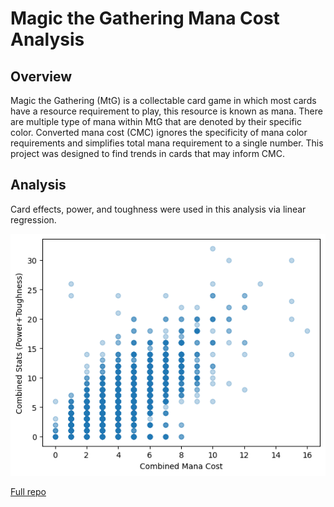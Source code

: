# Magic the Gathering Mana Cost Analysis

## Overview

Magic the Gathering (MtG) is a collectable card game in which most cards have a resource requirement to play, this resource is known as mana. There are multiple type of mana within MtG that are denoted by their specific color. Converted mana cost (CMC) ignores the specificity of mana color requirements and simplifies total mana requirement to a single number. This project was designed to find trends in cards that may inform CMC.

## Analysis

Card effects, power, and toughness were used in this analysis via linear regression. 

![Vis](../Images/P+T_CMC.png "MtG CMC Scatterplot")

<a href="https://github.com/kinikepike1/ProjectShowcase/tree/main/MTG_CMC_Analysis" target="_blank" rel="noopener noreferrer">Full repo</a>
